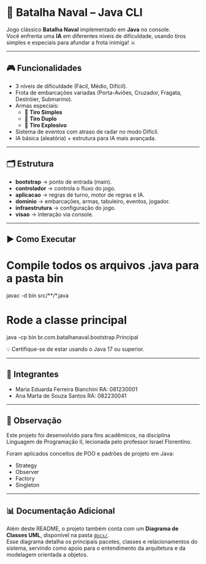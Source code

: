 # 🚢 Batalha Naval – Java CLI

Jogo clássico **Batalha Naval** implementado em **Java** no console.  
Você enfrenta uma **IA** em diferentes níveis de dificuldade, usando tiros simples e especiais para afundar a frota inimiga! ⚔️

---

## 🎮 Funcionalidades
- 3 níveis de dificuldade (Fácil, Médio, Difícil).
- Frota de embarcações variadas (Porta-Aviões, Cruzador, Fragata, Destróier, Submarino).
- Armas especiais:
  - 🔹 **Tiro Simples**
  - 🔹 **Tiro Duplo**
  - 🔹 **Tiro Explosivo**
- Sistema de eventos com atraso de radar no modo Difícil.
- IA básica (aleatória) + estrutura para IA mais avançada.

---

## 🗂️ Estrutura
- **bootstrap** → ponto de entrada (main).  
- **controlador** → controla o fluxo do jogo.  
- **aplicacao** → regras de turno, motor de regras e IA.  
- **dominio** → embarcações, armas, tabuleiro, eventos, jogador.  
- **infraestrutura** → configuração do jogo.  
- **visao** → interação via console.

---


## ▶️ Como Executar

# Compile todos os arquivos .java para a pasta bin
javac -d bin src/**/*.java

# Rode a classe principal
java -cp bin br.com.batalhanaval.bootstrap.Principal

💡 Certifique-se de estar usando o Java 17 ou superior.

---

## 👥 Integrantes

- Maria Eduarda Ferreira Bianchini RA: 081230001
- Ana Marta de Souza Santos RA: 082230041

---

## 📌 Observação

Este projeto foi desenvolvido para fins acadêmicos, na disciplina Linguagem de Programação II,
lecionada pelo professor Israel Florentino.

Foram aplicados conceitos de POO e padrões de projeto em Java:

- Strategy
- Observer
- Factory
- Singleton

---

## 📊 Documentação Adicional

Além deste README, o projeto também conta com um **Diagrama de Classes UML**, disponível na pasta [`docs/`](./docs).  
Esse diagrama detalha os principais pacotes, classes e relacionamentos do sistema, servindo como apoio para o entendimento da arquitetura e da modelagem orientada a objetos.


